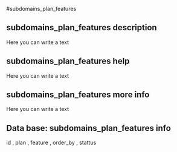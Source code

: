 #subdomains_plan_features
## subdomains_plan_features description
Here you can write a text

## subdomains_plan_features help
Here you can write a text

## subdomains_plan_features more info
Here you can write a text

## Data base: subdomains_plan_features info
id , 
  plan , 
  feature , 
  order_by , 
  stattus 
  